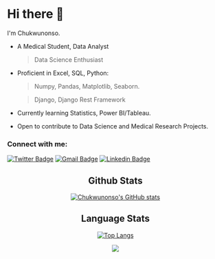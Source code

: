 <div align="center">
<div align="left">
  
# Hi there 👋

I'm Chukwunonso. 

* A Medical Student, Data Analyst
  > Data Science Enthusiast
* Proficient in Excel, SQL, Python:
  > Numpy, Pandas, Matplotlib, Seaborn.
  
  > Django, Django Rest Framework
* Currently learning Statistics, Power BI/Tableau.
  
* Open to contribute to Data Science and Medical Research Projects.



### Connect with me:
<!-- SOCIAL MEDIA BADGES-->
[![Twitter Badge](https://img.shields.io/badge/-Twitter-1ca0f1?style=flat-square&labelColor=1ca0f1&logo=twitter&logoColor=white&link=https://twitter.com/Chukwumaeze_E)](https://twitter.com/Chukwumaeze_E) 
[![Gmail Badge](https://img.shields.io/badge/-Gmail-c14438?style=flat-square&logo=Gmail&logoColor=white&link=mailto:echukwumaeze@gmail.com)](mailto:echukwumaeze@gmail.com)
[![Linkedin Badge](https://img.shields.io/badge/-LinkedIn-blue?style=flat-square&logo=Linkedin&logoColor=white&link=https://www.linkedin.com/in/chukwunonsochukwumaeze/)](https://www.linkedin.com/in/chukwunonsochukwumaeze/)


<!-- NO PROFILES YET

REMEMBER TO ADD KAGGLE BADGE

[![Medium Badge](https://img.shields.io/badge/-@KunalRaghav-03a57a?style=flat-square&labelColor=000000&logo=Medium&link=https://medium.com/@KunalRaghav/)](https://medium.com/@KunalRaghav/) 

[![Facebook Badge](https://img.shields.io/badge/-Facebook-3b5998?style=flat-square&labelColor=3b5998&logo=facebook&logoColor=white&link=https://www.facebook.com/weltonpfelix/)](https://www.facebook.com/weltonpfelix -->
</div>

## Github Stats
[![Chukwunonso's GitHub stats](https://github-readme-stats.vercel.app/api?username=DrDev-Py&theme=tokyonight&count_private=true)](https://github.com/anuraghazra/github-readme-stats)

## Language Stats
[![Top Langs](https://github-readme-stats.vercel.app/api/top-langs/?username=DrDev-Py&layout=compact&hide=html&theme=tokyonight)](https://github.com/anuraghazra/github-readme-stats)
<!--
PROFILE COUNTER : 
  ![](https://komarev.com/ghpvc/?username=DrDev-Py)
-->

<div align="center">
<img src="https://komarev.com/ghpvc/?username=DrDev-Py&&style=flat-square" align="center" />
</div>

</div>

